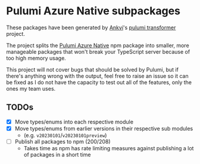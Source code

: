 # Pulumi Azure Native subpackages

These packages have been generated by [Ankvi](https://github.com/Ankvi)'s [pulumi
transformer](https://github.com/Ankvi/pulumi-transformer) project.

The project splits the [Pulumi Azure Native](https://github.com/pulumi/pulumi-azure-native)
npm package into smaller, more manageable packages that won't break your TypeScript
server because of too high memory usage.

This project will not cover bugs that should be solved by Pulumi, but if there's
anything wrong with the output, feel free to raise an issue so it can be fixed as
I do not have the capacity to test out all of the features, only the ones my
team uses.

## TODOs

- [x] Move types/enums into each respective module
- [x] Move types/enums from earlier versions in their respective sub modules
  - (e.g. `v20230101`/`v20230101preview`)
- [ ] Publish all packages to npm (200/208)
  - Takes time as npm has rate limiting measures against publishing a lot of packages
    in a short time
